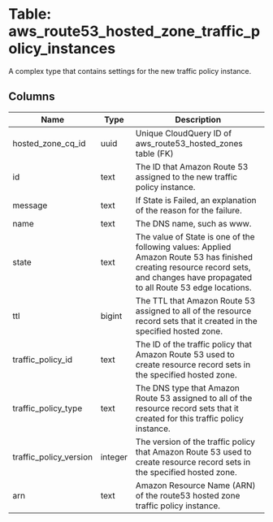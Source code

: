 
# Table: aws_route53_hosted_zone_traffic_policy_instances
A complex type that contains settings for the new traffic policy instance.
## Columns
| Name        | Type           | Description  |
| ------------- | ------------- | -----  |
|hosted_zone_cq_id|uuid|Unique CloudQuery ID of aws_route53_hosted_zones table (FK)|
|id|text|The ID that Amazon Route 53 assigned to the new traffic policy instance.|
|message|text|If State is Failed, an explanation of the reason for the failure.|
|name|text|The DNS name, such as www.|
|state|text|The value of State is one of the following values: Applied Amazon Route 53 has finished creating resource record sets, and changes have propagated to all Route 53 edge locations.|
|ttl|bigint|The TTL that Amazon Route 53 assigned to all of the resource record sets that it created in the specified hosted zone.|
|traffic_policy_id|text|The ID of the traffic policy that Amazon Route 53 used to create resource record sets in the specified hosted zone.|
|traffic_policy_type|text|The DNS type that Amazon Route 53 assigned to all of the resource record sets that it created for this traffic policy instance.|
|traffic_policy_version|integer|The version of the traffic policy that Amazon Route 53 used to create resource record sets in the specified hosted zone.|
|arn|text|Amazon Resource Name (ARN) of the route53 hosted zone traffic policy instance.|
